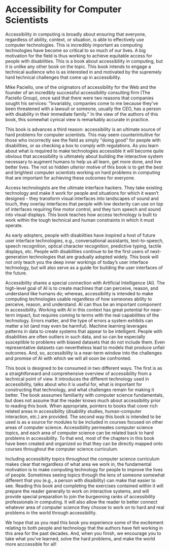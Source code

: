 # Accessibility for Computer Scientists

Accessibility in computing is broadly about ensuring that everyone, regardless of ability, context, or situation, is able to effectively use computer technologies. This is incredibly important as computing technologies have become so critical to so much of our lives. A big motivation for the field is thus working to achieve equitable access for people with disabilities. This is a book about accessibliity in computing, but it is unlike any other book on the topic. This book intends to engage a technical audience who is as interested in and motivated by the supremely hard technical challenges that come up in accessibility.

Mike Paciello, one of the originators of  accessibility for the Web and the founder of an incredibly successful accessibility consulting firm (The Paciello Group), once said that there were two reasons that companies sought his services: "Invariably, companies come to me because they've been threatened with a lawsuit or someone, usually the CEO, has a person with disability in their immediate family." In the view of the authors of this book, this somewhat cynical view is remarkably accurate in practice.

This book is advances a third reason: accessibility is an ultimate source of hard problems for computer scientists. This may seem counterintuitive for those who incorrectly see the field as simply "doing good" for people with disabilities, or as checking a box to comply with regulations. As you learn about what is required to make technologies accessible it will become quite obvious that accessibility is ultimately about building the interactive system necessary to augment humans to help us all learn, get more done, and live better lives. The not so hidden ulterior motive of this book is to get the best and brightest computer scientists working on hard problems in computing that are important for achieving these outcomes for everyone.

Access technologists are the ultimate interface hackers. They take existing technology and make it work for people and situations for which it wasn’t designed - they transform visual interfaces into landscapes of sound and touch, they overlay interfaces that people with low dexterity can use on top of interfaces requiring fine motor control, and they turn speech and sound into visual displays. This book teaches how access technology is built to work within the tough technical and human constraints in which it must operate.

As early adopters, people with disabilities have inspired a host of future user interface technologies, e.g., conversational assistants, text-to-speech, speech recognition, optical character recognition, predictive typing, tactile displays, etc. People with disabilities continue to be the first users of next-generation technologies that are gradually adopted widely. This book will not only teach you the deep inner workings of today’s user interface technology, but will also serve as a guide for building the user interfaces of the future.

Accessibility shares a special connection with Artificial Intelligence (AI). The high-level goal of AI is to create machines that can perceive, reason, and understand like humans do; whereas, accessibility is intended to make computing technologies usable regardless of how someones ability to perceive, reason, and understand. AI can thus be an important component in accessibility. Working with AI in this context has great potential for near-term impact, but requires coming to terms with the real capabilities of the technology. Errors matter, and the type of errors a system exhibits can matter a lot (and may even be harmful). Machine learning leverages patterns in data to create systems that appear to be intelligent. People with disabilities are often outliers in such data, and so can be especially susceptible to problems with biased datasets that do not include them. Even representative datasets can nevertheless lead to models that produce unfair outcomes. And, so, accessibility is a near-term window into the challenges and promise of AI with which we will all soon be confronted.

This book is designed to be consumed in two different ways. The first is as a straightforward and comprehensive overview of accessibility from a technical point of view. It introduces the different technology used in accessibility, talks about who it is useful for, what is important for constructing that technology, and what challenges remain for making it better. The book asssumes familiarity with computer science fundamentals, but does not assume that the reader knows much about accessibility prior to reading this book. When appropriate, pointers to books that cover rich related areas in accessibility (disability studies, human-computer interaction, etc.) are provided. The second way this book is intended to be used is as a source for modules to be included in courses focused on other areas of computer science. Accessibility permeates computer science topics, and each area of computer science can be related back to hard problems in accessibility. To that end, most of the chapters in this book have been created and organized so that they can be directly mapped onto courses throughout the computer science curriculum.

Including accessibilty topics throughout the computer science curriculum makes clear that regardless of what area we work in, the fundamental motivation is to make computing technology for people to improve the lives of people. Sometimes seeing topics through the lens of someone somewhat different that you (e.g., a person with disaibility) can make that easier to see. Reading this book and completing the exercises contained within it will prepare the reader generally to work on interactive systems, and will provide special preparation to join the burgeoning ranks of accessibility professionals in computing. It will also allow the reader to better connect whatever area of computer science they choose to work on to hard and real problems in the world through accessibility.

We hope that as you read this book you experience some of the excitement relating to both people and technology that the authors have felt working in this area for the past decades. And, when you finish, we encourage you to take what you've learned, solve the hard problems, and make the world more acccessible for all!
